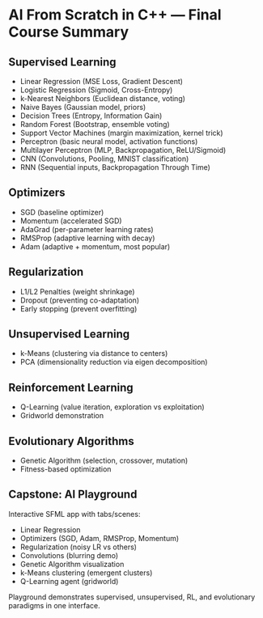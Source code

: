 # AI From Scratch in C++ — Final Course Summary

## Supervised Learning
- Linear Regression (MSE Loss, Gradient Descent)
- Logistic Regression (Sigmoid, Cross-Entropy)
- k-Nearest Neighbors (Euclidean distance, voting)
- Naive Bayes (Gaussian model, priors)
- Decision Trees (Entropy, Information Gain)
- Random Forest (Bootstrap, ensemble voting)
- Support Vector Machines (margin maximization, kernel trick)
- Perceptron (basic neural model, activation functions)
- Multilayer Perceptron (MLP, Backpropagation, ReLU/Sigmoid)
- CNN (Convolutions, Pooling, MNIST classification)
- RNN (Sequential inputs, Backpropagation Through Time)

## Optimizers
- SGD (baseline optimizer)
- Momentum (accelerated SGD)
- AdaGrad (per-parameter learning rates)
- RMSProp (adaptive learning with decay)
- Adam (adaptive + momentum, most popular)

## Regularization
- L1/L2 Penalties (weight shrinkage)
- Dropout (preventing co-adaptation)
- Early stopping (prevent overfitting)

## Unsupervised Learning
- k-Means (clustering via distance to centers)
- PCA (dimensionality reduction via eigen decomposition)

## Reinforcement Learning
- Q-Learning (value iteration, exploration vs exploitation)
- Gridworld demonstration

## Evolutionary Algorithms
- Genetic Algorithm (selection, crossover, mutation)
- Fitness-based optimization

## Capstone: AI Playground
Interactive SFML app with tabs/scenes:
- Linear Regression
- Optimizers (SGD, Adam, RMSProp, Momentum)
- Regularization (noisy LR vs others)
- Convolutions (blurring demo)
- Genetic Algorithm visualization
- k-Means clustering (emergent clusters)
- Q-Learning agent (gridworld)

Playground demonstrates supervised, unsupervised, RL, and evolutionary paradigms in one interface.

